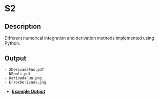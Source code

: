 # S2
## Description
Different numerical integration and derivation methods implemented using Python.

## Output
```
- 2DerivadaFun.pdf
- NRpoli.pdf
- DerivadaFun.png
- ErrorDerivada.png
```

- [**Example Output**](<Example Output>)
